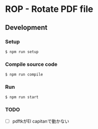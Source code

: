 # ROP - Rotate PDF file

## Development

### Setup
```sh:
$ npm run setup
```
### Compile source code

```sh:
$ npm run compile
```

### Run

```
$ npm run start
```

### TODO

- [ ] pdftkがEl capitanで動かない
